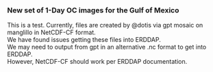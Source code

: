 ### New set of 1-Day OC images for the Gulf of Mexico
This is a test. Currently, files are created by @dotis via gpt mosaic on manglillo in NetCDF-CF format.  
We have found issues getting these files into ERDDAP.  
We may need to output from gpt in an alternative .nc format to get into ERDDAP.  
However, NetCDF-CF should work per ERDDAP documentation.  
